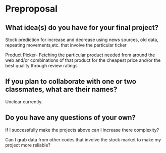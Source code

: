 # Preproposal

## What idea(s) do you have for your final project?

 Stock prediction for increase and decrease using news sources, old data, repeating movements,etc. that involve the particular ticker

 Product Picker- Fetching the particular product needed from around the web and/or combinations of that product for the cheapest price and/or the best quality through review ratings


## If you plan to collaborate with one or two classmates, what are their names?

 Unclear currently.

## Do you have any questions of your own?

 If I successfully make the projects above can I increase there complexity?

 Can I grab data from other codes that involve the stock market to make my project more reliable?

